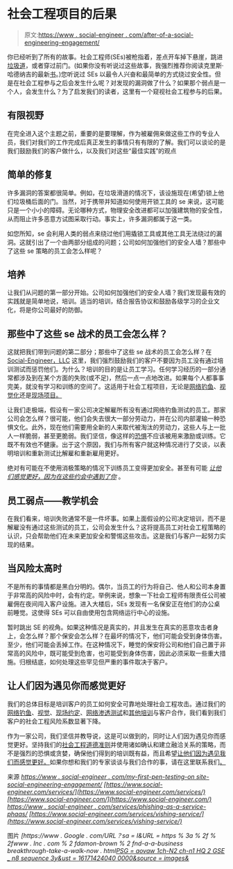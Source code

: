 # 社会工程项目的后果

> 原文:[https://www . social-engineer . com/after-of-a-social-engineering-engagement/](https://www.social-engineer.com/aftermath-of-a-social-engineering-engagement/)

你已经听到了所有的故事。社会工程师(SEs)被枪指着，差点开车掉下悬崖，跳进[垃圾道](https://www.social-engineer.com/my-first-pen-testing-onsite-social-engineering-engagement/)，或者穿过前门。(如果你没有听说过这些故事，我强烈推荐你阅读克里斯·哈德纳吉的最新[书](https://www.amazon.com/Human-Hacking-Friends-Influence-People/dp/0063001780)。)您听说过 SEs 以最令人兴奋和最简单的方式绕过安全性。但是在社会工程参与之后会发生什么呢？对发现的漏洞做了什么？如果那个弱点是一个人，会发生什么？为了启发我们的读者，这里有一个窥视社会工程参与的后果。

## 有限视野

在完全进入这个主题之前，重要的是要理解，作为被雇佣来做这些工作的专业人员，我们对我们的工作完成后真正发生的事情只有有限的了解。我们可以谈论的是我们鼓励我们的客户做什么，以及我们对这些“最佳实践”的观点

## 简单的修复

许多漏洞的答案都很简单。例如，在垃圾滑道的情况下，该设施现在(希望)锁上他们垃圾桶后面的门。当然，对于携带并知道如何使用开锁工具的 se 来说，这可能只是一个小小的障碍。无论哪种方式，物理安全改进都可以加强建筑物的安全性，从而阻止许多恶意方试图采取行动。事实上，许多漏洞都属于这一类。

如您所知，se 会利用人类的弱点来绕过他们用撬锁工具或其他工具无法绕过的漏洞。这就引出了一个由两部分组成的问题；公司如何加强他们的安全人墙？那些中了这些 se 策略的员工会怎么样呢？

## 培养

让我们从问题的第一部分开始。公司如何加强他们的安全人墙？我们发现最有效的实践就是简单地说，培训。适当的培训，结合报告协议和鼓励各级学习的企业文化，将是你公司最好的防御。

## 那些中了这些 se 战术的员工会怎么样？

这就把我们带到问题的第二部分；那些中了这些 se 战术的员工会怎么样？在 [Social-Engineer，LLC](https://www.social-engineer.com/) 这里，我们强烈鼓励我们的客户不要因为员工没有通过培训测试而惩罚他们。为什么？培训的目的是让员工学习。任何学习经历的一部分通常都涉及到在某个方面的失败(或不足)，然后一点一点地改进。如果每个人都事事完美，就没有学习和训练的空间了。这适用于社会工程项目，无论是[网络钓鱼](https://www.social-engineer.com/services/phishing-as-a-service-phaas/)、[视觉化](https://www.social-engineer.com/services/vishing-service/)还是[现场项目。](https://www.social-engineer.com/services/social-engineering-teaming-service/)

让我们走极端，假设有一家公司决定解雇所有没有通过网络钓鱼测试的员工。那家公司会怎么样？很可能，他们会失去很大一部分劳动力，并在公司内部灌输一种恐惧文化。此外，现在他们需要用全新的人来取代被淘汰的劳动力，这些人与上一批人一样脆弱，甚至更脆弱。我们坚信，像这样的[恐惧](https://www.social-engineer.com/is-it-legit-to-use-fear-as-part-of-my-pretext/)不应该被用来激励或训练。它既不有效也不健康。出于这个原因，我们与所有客户就这种情况进行了交谈，以表明培训和重新测试比解雇和重新雇用更好。

绝对有可能在不使用消极策略的情况下训练员工变得更加安全。甚至有可能 *[让他们感觉更好，因为在这些约会中遇到了你](https://www.social-engineer.com/it-is-important-to-have-ethics-in-social-engineering/)* 。

## 员工弱点——教学机会

在我们看来，培训失败通常不是一件坏事。如果上面假设的公司决定培训，而不是解雇没有通过这些测试的员工，公司会发生什么？这将提高员工对社会工程策略的认识，只会帮助他们在未来更加安全和警惕这些攻击。这是我们与客户一起努力实现的结果。

## 当风险太高时

不是所有的事情都是黑白分明的。偶尔，当员工的行为将自己、他人和公司本身置于非常高的风险中时，会有约定。举例来说，想象一下社会工程师有限责任公司被雇佣在夜间闯入客户设施。进入大楼后，SEs 发现有一名保安正在他们的办公桌前睡觉。这使得 SEs 可以自由使用包含网络运行中心的设施。

暂时跳出 SE 的视角。如果这种情况是真实的，并且发生在真实的恶意攻击者身上，会怎么样？那个保安会怎么样？在最坏的情况下，他们可能会受到身体伤害。至少，他们可能会丢掉工作。在这种情况下，睡觉的保安将公司和他们自己置于非常高的风险中，既可能受到危害，也可能受到身体伤害，因此必须采取一些重大措施。归根结底，如何处理这些罕见但严重的事件取决于客户。

## 让人们因为遇见你而感觉更好

我们的总体目标是培训客户的员工如何安全可靠地处理社会工程攻击。通过我们的[网络钓鱼](https://www.social-engineer.com/services/phishing-as-a-service-phaas/)、[视觉](https://www.social-engineer.com/services/vishing-service/)、[现场约定](https://www.social-engineer.com/services/social-engineering-teaming-service/)、[网络渗透测试](https://www.social-engineer.com/services/network-penetration-test/)和[其他培训](https://www.social-engineer.com/services/social-engineering-risk-assessment/)与客户合作，我们看到我们客户的社会工程风险系数显著下降。

作为一家公司，我们坚信并教导说，这是可以做到的，同时让人们因为遇见你而感觉更好。坚持我们的[社会工程道德准则](https://www.social-engineer.org/framework/general-discussion/social-engineering-code-of-ethics/)并使用诸如确认和建立融洽关系的策略，而不是强烈的恐惧或贪婪，确保他们得到的培训既有益，而且希望[让他们因为遇见我们而感觉更好。](https://www.psychologytoday.com/us/blog/webs-influence/201309/trust-persuasion-and-manipulation)如果你想和我们的专家谈谈与我们合作的事，请在这里联系我们[。](https://www.social-engineer.com/contact/)

来源
*[https://www . social-engineer . com/my-first-pen-testing-on site-social-engineering-engagement/](https://www.social-engineer.com/my-first-pen-testing-onsite-social-engineering-engagement/)*
*[https://www.social-engineer.com/services/](https://www.social-engineer.com/services/)*
*[https://www.social-engineer.com/](https://www.social-engineer.com/)*
*[https://www . social-engineer . com/services/phishing-as-a-service-phaas/](https://www.social-engineer.com/services/phishing-as-a-service-phaas/)*
*[https://www.social-engineer.com/services/vishing-service/](https://www.social-engineer.com/services/vishing-service/)*

图片
*[https://www . Google . com/URL？sa = I&URL = https % 3a % 2f % 2fwww . Inc . com % 2 fdamon-brown % 2 fnd-a-a-business breakthrough-take-a-walk-now . html[PSG = aovaw 1ch-N2 ch-n1 HQ 2 GSE _ n8 sequence 3y&ust = 16171424040 0000&source = images&](https://www.google.com/url?sa=i&url=https%3A%2F%2Fwww.inc.com%2Fdamon-brown%2Fneed-a-business-breakthrough-take-a-walk-now.html&psig=AOvVaw1ch-n2U1HQ2GSe_n8lge3Y&ust=1617124240400000&source=images&cd=vfe&ved=0CAIQjRxqFwoTCNj3psD_1e8CFQAAAAAdAAAAABAV)*